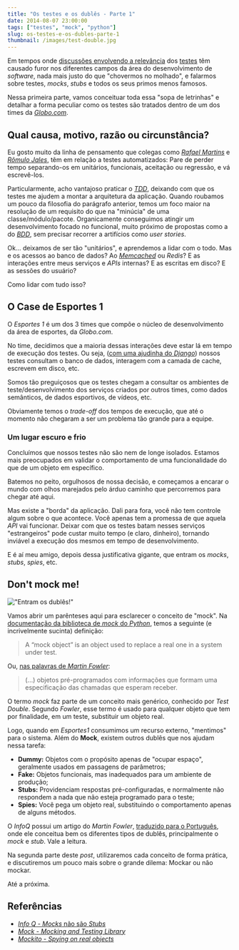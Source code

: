 ```yaml
---
title: "Os testes e os dublês - Parte 1"
date: 2014-08-07 23:00:00
tags: ["testes", "mock", "python"]
slug: os-testes-e-os-dubles-parte-1
thumbnail: /images/test-double.jpg
---
```


Em tempos onde [discussões envolvendo a relevância][2] dos [testes][3] têm
causado furor nos diferentes campos da área do desenvolvimento de _software_,
nada mais justo do que "chovermos no molhado", e falarmos sobre testes, _mocks_,
_stubs_ e todos os seus primos menos famosos.

Nessa primeira parte, vamos conceituar toda essa "sopa de letrinhas" e detalhar
a forma peculiar como os testes são tratados dentro de um dos times
da [_Globo.com_][4].

## Qual causa, motivo, razão ou circunstância?

Eu gosto muito da linha de pensamento que colegas como _[Rafael Martins][5]_ e
_[Rômulo Jales][6]_, têm em relação a testes automatizados: Pare de perder tempo
separando-os em unitários, funcionais, aceitação ou regressão, e vá escrevê-los.

Particularmente, acho vantajoso praticar o [_TDD_][7], deixando com que os
testes me ajudem a montar a arquitetura da aplicação. Quando roubamos um pouco
da filosofia do parágrafo anterior, temos um foco maior na resolução de um
requisito do que na "minúcia" de uma classe/módulo/pacote. Organicamente
conseguimos atingir um desenvolvimento focado no funcional, muito próximo de
propostas como a do [_BDD_][8], sem precisar recorrer a artifícios
como _user stories_.

Ok... deixamos de ser tão "unitários", e aprendemos a lidar com o todo. Mas e
os acessos ao banco de dados? Ao _[Memcached][9]_ ou _Redis_? E as interações
entre meus serviços e _APIs_ internas? E as escritas em disco? E as sessões
do usuário?

Como lidar com tudo isso?

## O Case de Esportes 1

O _Esportes 1_ é um dos 3 times que compõe o núcleo de desenvolvimento da área
de esportes, da _Globo.com_.

No time, decidimos que a maioria dessas interações deve estar lá em tempo de
execução dos testes. Ou seja, ([com uma ajudinha do _Django_][10]) nossos testes
consultam o banco de dados, interagem com a camada de cache, escrevem em
disco, etc.

Somos tão preguiçosos que os testes chegam a consultar os ambientes de
teste/desenvolvimento dos serviços criados por outros times, como dados
semânticos, de dados esportivos, de vídeos, etc.

Obviamente temos o _trade-off_ dos tempos de execução, que até o momento não
chegaram a ser um problema tão grande para a equipe.

### Um lugar escuro e frio

Concluímos que nossos testes não são nem de longe isolados. Estamos mais
preocupados em validar o comportamento de uma funcionalidade do que de um
objeto em específico.

Batemos no peito, orgulhosos de nossa decisão, e começamos a encarar o mundo
com olhos marejados pelo árduo caminho que percorremos para chegar até aqui.

Mas existe a "borda" da aplicação. Dali para fora, você não tem controle algum
sobre o que acontece. Você apenas tem a promessa de que aquela _API_ vai
funcionar. Deixar com que os testes batam nesses serviços "estrangeiros" pode
custar muito tempo (e claro, dinheiro), tornando inviável a execução dos mesmos
em tempo de desenvolvimento.

E é aí meu amigo, depois dessa justificativa gigante, que entram os _mocks_,
_stubs_, _spies_, etc.

## Don't mock me!

!["Entram os dublês!"](/images/dubles.jpg "Entram os dublês!")

Vamos abrir um parênteses aqui para esclarecer o conceito de "mock".
Na [documentação da biblioteca de _mock_ do _Python_][11], temos a seguinte
(e incrivelmente sucinta) definição:

> A “mock object” is an object used to replace a real one in a system under test.

Ou, [nas palavras de _Martin Fowler_][12]:

> (...) objetos pré-programados com informações que formam uma especificação das chamadas que esperam receber.

O termo _mock_ faz parte de um conceito mais genérico, conhecido por
_Test Double_. Segundo _Fowler_, esse termo é usado para qualquer objeto que
tem por finalidade, em um teste, substituir um objeto real.

Logo, quando em _Esportes1_ consumimos um recurso externo, "mentimos" para o
sistema. Além do **Mock**, existem outros dublês que nos ajudam nessa tarefa:

- **Dummy:** Objetos com o propósito apenas de "ocupar espaço", geralmente usados em passagens de parâmetros;
- **Fake:** Objetos funcionais, mas inadequados para um ambiente de produção;
- **Stubs:** Providenciam respostas pré-configuradas, e normalmente não respondem a nada que não esteja programado para o teste;
- **Spies:** Você pega um objeto real, substituindo o comportamento apenas de alguns métodos.

O _InfoQ_ possui um artigo do _Martin Fowler_, [traduzido para o Português][13],
onde ele conceitua bem os diferentes tipos de dublês, principalmente o _mock_
e _stub_. Vale a leitura.

Na segunda parte deste _post_, utilizaremos cada conceito de forma prática, e
discutiremos um pouco mais sobre o grande dilema: Mockar ou não mockar.

Até a próxima.

## Referências

- [_Info Q_ - _Mocks_ não são _Stubs_][14]
- [_Mock_ - _Mocking and Testing Library_][15]
- [_Mockito_ - _Spying on real objects_][16]

[1]: https://www.google.com.br/search?q=dubl%C3%AAs&espv=2&source=lnms&tbm=isch&sa=X&ei=XdqUU6vyKObNsQTRu4LIAw&ved=0CAYQ_AUoAQ&biw=1280&bih=679#q=dubl%C3%AAs&tbm=isch&facrc=_&imgdii=_&imgrc=pIbz_VLyYhxmlM%253A;XaNKs1NCAAhFWM;http%253A%252F%252F1.bp.blogspot.com%252F-JpaEE9vTvH4%252FUciulNGAm1I%252FAAAAAAAACWs%252FL1UXMgKPlWQ%252Fs1600%252FO-Espetacular-Homem-Aranha-2.jpg;http%253A%252F%252Fwww.ovocomcaviar.com%252F2013%252F06%252Fo-espetacular-homem-aranha-2-garfield-e.html;675;900
[2]: http://martinfowler.com/articles/is-tdd-dead/ "Is TDD dead?"
[3]: /tag/testes.html "Leia mais sobre testes"
[4]: http://globo.com "Absolutamente tudo sobre notícias, esportes e entretenimento"
[5]: http://twitter.com/rafael_mws "Siga o Cabra no Twitter"
[6]: https://twitter.com/romulojales "Siga o Rômulo"
[7]: /tag/tdd.html "Leia mais sobre TDD"
[8]: /tag/bdd.html "Leia mais sobre BDD"
[9]: /tag/memcached.html "Leia mais sobre Memcached"
[10]: https://docs.djangoproject.com/en/dev/topics/testing/tools/ "Testing Tools"
[11]: http://www.voidspace.org.uk/python/mock/#terminology "Biblioteca de mock do Python"
[12]: http://www.infoq.com/br/articles/mocks-Arent-Stubs "A diferença entre Mocks e Stubs"
[13]: http://www.infoq.com/br/articles/mocks-Arent-Stubs "Mocks não são Stubs"
[14]: http://www.infoq.com/br/articles/mocks-Arent-Stubs "Leia o artigo do Martin Fowler, traduzido para pt-BR"
[15]: http://www.voidspace.org.uk/python/mock/#terminology "Leia sobre a terminologia usada pela lib mock"
[16]: http://docs.mockito.googlecode.com/hg/latest/org/mockito/Mockito.html#13 "Definição de Spies pela Mockito"
